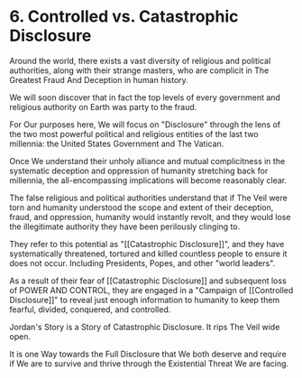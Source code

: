 # 6. Controlled vs. Catastrophic Disclosure

Around the world, there exists a vast diversity of religious and political authorities, along with their strange masters, who are complicit in The Greatest Fraud And Deception in human history. 

We will soon discover that in fact the top levels of every government and religious authority on Earth was party to the fraud. 

For Our purposes here, We will focus on "Disclosure" through the lens of the two most powerful political and religious entities of the last two millennia: the United States Government and The Vatican. 

Once We understand their unholy alliance and mutual complicitness in the systematic deception and oppression of humanity stretching back for millennia, the all-encompassing implications will become reasonably clear. 

The false religious and political authorities understand that if The Veil were torn and humanity understood the scope and extent of their deception, fraud, and oppression, humanity would instantly revolt, and they would lose the illegitimate authority they have been perilously clinging to. 

They refer to this potential as "[[Catastrophic Disclosure]]", and they have systematically threatened, tortured and killed countless people to ensure it does not occur. Including Presidents, Popes, and other "world leaders". 

As a result of their fear of [[Catastrophic Disclosure]] and subsequent loss of POWER AND CONTROL, they are engaged in a "Campaign of [[Controlled Disclosure]]" to reveal just enough information to humanity to keep them fearful, divided, conquered, and controlled. 

Jordan's Story is a Story of Catastrophic Disclosure. It rips The Veil wide open. 

It is one Way towards the Full Disclosure that We both deserve and require if We are to survive and thrive through the Existential Threat We are facing. 